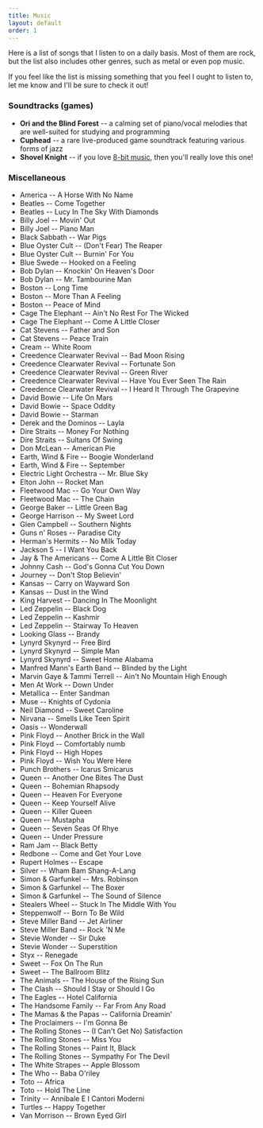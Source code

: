 ```yaml
---
title: Music
layout: default
order: 1
---
```


Here is a list of songs that I listen to on a daily basis. 
Most of them are rock, but the list also includes other genres, such as metal or even pop music.

If you feel like the list is missing something that you feel I ought to listen to, let me know and I'll be sure to check it out!

### Soundtracks (games)
- **Ori and the Blind Forest** -- a calming set of piano/vocal melodies that are well-suited for studying and programming
- **Cuphead** -- a rare live-produced game soundtrack featuring various forms of jazz
- **Shovel Knight** -- if you love [8-bit music](https://en.wikipedia.org/wiki/Chiptune), then you'll really love this one!

### Miscellaneous
- America -- A Horse With No Name
- Beatles -- Come Together
- Beatles -- Lucy In The Sky With Diamonds
- Billy Joel -- Movin' Out
- Billy Joel -- Piano Man
- Black Sabbath -- War Pigs
- Blue Oyster Cult -- (Don't Fear) The Reaper
- Blue Oyster Cult -- Burnin' For You
- Blue Swede -- Hooked on a Feeling
- Bob Dylan -- Knockin' On Heaven's Door
- Bob Dylan -- Mr. Tambourine Man
- Boston -- Long Time
- Boston -- More Than A Feeling
- Boston -- Peace of Mind
- Cage The Elephant -- Ain't No Rest For The Wicked
- Cage The Elephant -- Come A Little Closer
- Cat Stevens -- Father and Son
- Cat Stevens -- Peace Train
- Cream -- White Room
- Creedence Clearwater Revival -- Bad Moon Rising
- Creedence Clearwater Revival -- Fortunate Son
- Creedence Clearwater Revival -- Green River
- Creedence Clearwater Revival -- Have You Ever Seen The Rain
- Creedence Clearwater Revival -- I Heard It Through The Grapevine
- David Bowie -- Life On Mars
- David Bowie -- Space Oddity
- David Bowie -- Starman
- Derek and the Dominos -- Layla
- Dire Straits -- Money For Nothing
- Dire Straits -- Sultans Of Swing
- Don McLean -- American Pie
- Earth, Wind & Fire -- Boogie Wonderland
- Earth, Wind & Fire -- September
- Electric Light Orchestra -- Mr. Blue Sky
- Elton John -- Rocket Man
- Fleetwood Mac -- Go Your Own Way
- Fleetwood Mac -- The Chain
- George Baker -- Little Green Bag
- George Harrison -- My Sweet Lord
- Glen Campbell -- Southern Nights
- Guns n' Roses -- Paradise City
- Herman's Hermits -- No Milk Today
- Jackson 5 -- I Want You Back
- Jay & The Americans -- Come A Little Bit Closer
- Johnny Cash -- God's Gonna Cut You Down
- Journey -- Don't Stop Believin'
- Kansas -- Carry on Wayward Son
- Kansas -- Dust in the Wind
- King Harvest -- Dancing In The Moonlight
- Led Zeppelin -- Black Dog
- Led Zeppelin -- Kashmir
- Led Zeppelin -- Stairway To Heaven
- Looking Glass -- Brandy
- Lynyrd Skynyrd -- Free Bird
- Lynyrd Skynyrd -- Simple Man
- Lynyrd Skynyrd -- Sweet Home Alabama
- Manfred Mann's Earth Band -- Blinded by the Light
- Marvin Gaye & Tammi Terrell -- Ain't No Mountain High Enough
- Men At Work -- Down Under
- Metallica -- Enter Sandman
- Muse -- Knights of Cydonia
- Neil Diamond -- Sweet Caroline
- Nirvana -- Smells Like Teen Spirit
- Oasis -- Wonderwall
- Pink Floyd -- Another Brick in the Wall
- Pink Floyd -- Comfortably numb
- Pink Floyd -- High Hopes
- Pink Floyd -- Wish You Were Here
- Punch Brothers -- Icarus Smicarus
- Queen -- Another One Bites The Dust
- Queen -- Bohemian Rhapsody
- Queen -- Heaven For Everyone
- Queen -- Keep Yourself Alive
- Queen -- Killer Queen
- Queen -- Mustapha
- Queen -- Seven Seas Of Rhye
- Queen -- Under Pressure
- Ram Jam -- Black Betty
- Redbone -- Come and Get Your Love
- Rupert Holmes -- Escape
- Silver -- Wham Bam Shang-A-Lang
- Simon & Garfunkel -- Mrs. Robinson
- Simon & Garfunkel -- The Boxer
- Simon & Garfunkel -- The Sound of Silence
- Stealers Wheel -- Stuck In The Middle With You
- Steppenwolf -- Born To Be Wild
- Steve Miller Band -- Jet Airliner
- Steve Miller Band -- Rock 'N Me
- Stevie Wonder -- Sir Duke
- Stevie Wonder -- Superstition
- Styx -- Renegade
- Sweet -- Fox On The Run
- Sweet -- The Ballroom Blitz
- The Animals -- The House of the Rising Sun
- The Clash -- Should I Stay or Should I Go
- The Eagles -- Hotel California
- The Handsome Family -- Far From Any Road
- The Mamas & the Papas -- California Dreamin'
- The Proclaimers -- I'm Gonna Be
- The Rolling Stones -- (I Can't Get No) Satisfaction
- The Rolling Stones -- Miss You
- The Rolling Stones -- Paint It, Black
- The Rolling Stones -- Sympathy For The Devil
- The White Strapes -- Apple Blossom
- The Who -- Baba O'riley
- Toto -- Africa
- Toto -- Hold The Line
- Trinity -- Annibale E I Cantori Moderni
- Turtles -- Happy Together
- Van Morrison -- Brown Eyed Girl


